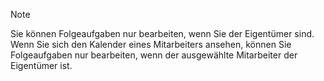 <!-- markdownlint-disable-file MD041 -->
> [!NOTE]
> Sie können Folgeaufgaben nur bearbeiten, wenn Sie der Eigentümer sind. Wenn Sie sich den Kalender eines Mitarbeiters ansehen, können Sie Folgeaufgaben nur bearbeiten, wenn der ausgewählte Mitarbeiter der Eigentümer ist.
